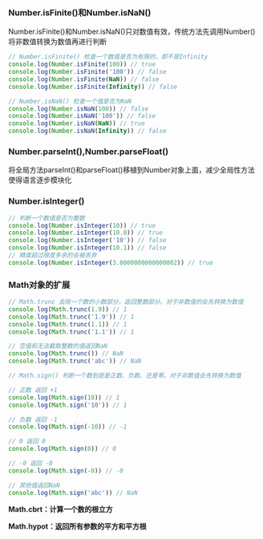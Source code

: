### Number.isFinite()和Number.isNaN()

Number.isFinite()和Number.isNaN()只对数值有效，传统方法先调用Number()将非数值转换为数值再进行判断

```javascript
// Number.isFinite() 检查一个数值是否为有限的，即不是Infinity
console.log(Number.isFinite(100)) // true
console.log(Number.isFinite('100')) // false
console.log(Number.isFinite(NaN)) // false
console.log(Number.isFinite(Infinity)) // false

// Number.isNaN() 检查一个值是否为NaN
console.log(Number.isNaN(100)) // false
console.log(Number.isNaN('100')) // false
console.log(Number.isNaN(NaN)) // true
console.log(Number.isNaN(Infinity)) // false
```

### Number.parseInt(),Number.parseFloat()

将全局方法parseInt()和parseFloat()移植到Number对象上面，减少全局性方法使得语言逐步模块化



### Number.isInteger()

```javascript
// 判断一个数值是否为整数
console.log(Number.isInteger(10)) // true
console.log(Number.isInteger(10.0)) // true
console.log(Number.isInteger('10')) // false
console.log(Number.isInteger(10.1)) // false
// 精度超过限度多余的会被丢弃
console.log(Number.isInteger(3.0000000000000002)) // true
```



### Math对象的扩展

```javascript
// Math.trunc 去除一个数的小数部分，返回整数部分。对于非数值的会先转换为数值
console.log(Math.trunc(1.9)) // 1
console.log(Math.trunc('1.9')) // 1
console.log(Math.trunc(1.1)) // 1
console.log(Math.trunc('1.1')) // 1

// 空值和无法截取整数的值返回NaN
console.log(Math.trunc()) // NaN
console.log(Math.trunc('abc')) // NaN
```

```javascript
// Math.sign() 判断一个数到底是正数、负数、还是零。对于非数值会先转换为数值

// 正数 返回 +1
console.log(Math.sign(10)) // 1
console.log(Math.sign('10')) // 1

// 负数 返回 -1
console.log(Math.sign(-10)) // -1

// 0 返回 0
console.log(Math.sign(0)) // 0

// -0 返回 -0
console.log(Math.sign(-0)) // -0

// 其他值返回NaN
console.log(Math.sign('abc')) // NaN
```

**Math.cbrt：计算一个数的根立方**

**Math.hypot：返回所有参数的平方和平方根** 

